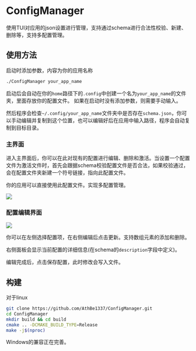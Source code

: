 # ConfigManager

使用TUI对应用的json设置进行管理，支持通过schema进行合法性校验、新建、删除等，支持多配置管理。

## 使用方法

启动时添加参数，内容为你的应用名称

```bash
./ConfigManager your_app_name
```
启动后会自动在你的`home`路径下的`.config`中创建一个名为`your_app_name`的文件夹，里面存放你的配置文件。 如果在启动时没有添加参数，则需要手动输入。

然后程序会检查`~/.config/your_app_name`文件夹中是否存在`schema.json`，你可以手动编辑并复制到这个位置，也可以编辑好后在应用中输入路径，程序会自动复制到目标目录。

### 主界面

进入主界面后，你可以在此对现有的配置进行编辑、删除和激活。当设置一个配置文件为激活文件时，首先会跟据schema校验配置文件是否合法，如果校验通过，会在配置文件夹新建一个符号链接，指向此配置文件。

你的应用可以直接使用此配置文件。实现多配置管理。

![](https://cloud.athbe.cn/f/PVho/F%5BVMI4FNBOFR%5B9ZU%7BM~98G1.png)

### 配置编辑界面

![](https://cloud.athbe.cn/f/w3u6/_JIP5@6UUQ9LW%28T%2958H75MJ.png)

你可以在左侧选择配置项，在右侧编辑后点击更新。支持数组元素的添加和删除。

右侧面板会显示当前配置的详细信息(在schema的`description`字段中定义)。

编辑完成后，点击保存配置，此时修改会写入文件。

## 构建

对于linux

```bash
git clone https://github.com/AthBe1337/ConfigManager.git
cd ConfigManager
mkdir build && cd build
cmake .. -DCMAKE_BUILD_TYPE=Release
make -j$(nproc)
```

Windows的兼容正在完善。